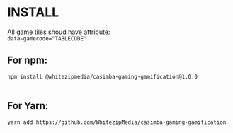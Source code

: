 <h1>INSTALL</h1>
All game tiles shoud have attribute:<br> <code>data-gamecode="TABLECODE"</code>
<h2>For npm:<br></h2>
<code>npm install @whitezipmedia/casimba-gaming-gamification@1.0.0</code>
<br>
<br>
<h2>For Yarn: <br></h2>
<code>yarn add https://github.com/WhitezipMedia/casimba-gaming-gamification</code>
